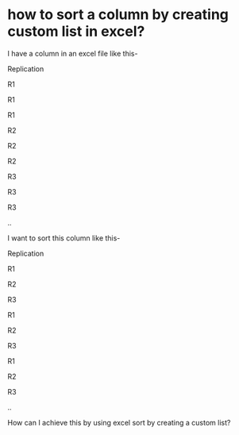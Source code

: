 
# how to sort a column by creating custom list in excel?

I have a column in an excel file like this-




Replication




R1


R1


R1


R2


R2


R2


R3


R3


R3


..




I want to sort this column like this-




Replication




R1


R2


R3


R1


R2


R3


R1


R2


R3


..




How can I achieve this by using excel sort by creating a custom list?

        